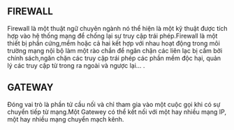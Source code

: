 ## FIREWALL

Firewall là một thuật ngữ chuyên ngành nó thể hiện là một kỹ thuật được tích hợp vào hệ thống mạng để chống lại sự truy cập trái phép.Firewall là một thiết bị phần cứng,mềm hoặc cả hai kết hợp với nhau hoạt động trong môi trường mạng nội bộ làm một rào chắn để ngăn chặn các liên lạc bị cấm bởi chính sách,ngăn chặn các truy cập trái phép các phần mềm độc hại, quản lý các truy cập từ trong ra ngoài và ngược lại... .

## GATEWAY

Đóng vai trò là phần tử cầu nối và chỉ tham gia vào một cuộc gọi khi có sự chuyển tiếp từ mạng.Một Gatewey có thể kết nối với một hay nhiều mạng IP, một hay nhiều mạng chuyển mạch kênh.





